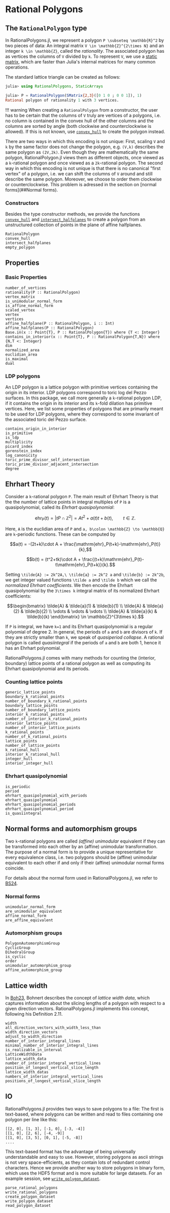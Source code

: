# Rational Polygons

## The `RationalPolygon` type

In RationalPolygons.jl, we represent a polygon ``P \subseteq \mathbb{R}^2`` by
two pieces of data: An integral matrix ``V \in \mathbb{Z}^{2\times N}`` and an
integer ``k \in \mathbb{Z}``, called the _rationality_. The associated polygon
has as vertices the columns of ``V`` divided by ``k``. To represent ``V``, we
use a [static matrix](https://juliaarrays.github.io/StaticArrays.jl/stable/),
which are faster than Julia's internal matrices for many common operations. 

The standard lattice triangle can be created as follows:

```julia
julia> using RationalPolygons, StaticArrays

julia> P = RationalPolygon(SMatrix{2,3}([0 1 0 ; 0 0 1]), 1)
Rational polygon of rationality 1 with 3 vertices.
```

!!! warning 
    When creating a `RationalPolygon` from a constructor, the user has
    to be certain that the columns of ``V`` truly are vertices of a polygons, i.e.
    no column is contained in the convex hull of the other columns and the columns
    are sorted by angle (both clockwise and counterclockwise is allowed). If this
    is not known, use [`convex_hull`](@ref) to create the polygon instead.

There are two ways in which this encoding is not unique: First, scaling ``V``
and ``k`` by the same factor does not change the polygon, e.g. ``(V,k)`` describes
the same polygon as ``(2V,2k)``. Even though they are
mathematically the same polygon, RationalPolygon.jl views them as different
objects, once viewed as a ``k``-rational polygon and once viewed as a
``2k``-rational polygon. The second way in which this encoding is not unique is
that there is no canonical "first vertex" of a polygon, i.e. we can shift the
columns of ``V`` around and still describe the same polygon. Moreover, we
choose to order them clockwise or counterclockwise. This problem is adressed in
the section on [normal forms](##Normal forms).

### Constructors

Besides the type constructor methods, we provide the functions
[`convex_hull`](@ref) and [`intersect_halfplanes`](@ref) to create a polygon
from an unstructured collection of points in the plane of affine halfplanes.

```@docs
RationalPolygon
convex_hull
intersect_halfplanes
empty_polygon
```

## Properties

### Basic Properties

```@docs
number_of_vertices
rationality(P :: RationalPolygon)
vertex_matrix
is_unimodular_normal_form
is_affine_normal_form
scaled_vertex
vertex
vertices
affine_halfplane(P :: RationalPolygon, i :: Int)
affine_halfplanes(P :: RationalPolygon)
Base.in(x :: Point{T}, P :: RationalPolygon{T}) where {T <: Integer}
contains_in_interior(x :: Point{T}, P :: RationalPolygon{T,N}) where {N,T <: Integer}
dim
normalized_area
euclidian_area
is_maximal
dual
```

### LDP polygons

An LDP polygon is a lattice polygon with primitive vertices containing the
origin in its interior. LDP polygons correspond to toric log del Pezzo
surfaces. In this package, we call more generally a `k`-rational polygon LDP,
if it contains the origin in its interior and its `k`-fold dilation has
primitive vertices. Here, we list some properties of polygons that are
primarily meant to be used for LDP polygons, where they correspond to some
invariant of the associated toric del Pezzo surface.

```@docs
contains_origin_in_interior
is_primitive
is_ldp
multiplicity
picard_index
gorenstein_index
log_canonicity
toric_prime_divisor_self_intersection
toric_prime_divisor_adjacent_intersection
degree
```

## Ehrhart Theory

Consider a ``k``-rational polygon ``P``. The main result of Ehrhart Theory is
that the the number of lattice points in integral multiples of ``P`` is a
quasipolynomial, called its _Ehrhart quasipolynomial_:

```math
\mathrm{ehr_P}(t) = |tP \cap \mathbb{Z}^2| = At^2 + a(t)t+b(t), \qquad t \in \mathbb{Z}.
```

Here, ``A`` is the euclidian area of ``P`` and ``a, b\colon \mathbb{Z} \to
\mathbb{Q}`` are ``k``-periodic functions. These can be computed by

```math
a(t) = -(2t+k)\cdot A + \frac{\mathrm{ehr}_P(t+k)-\mathrm{ehr}_P(t)}{k},
```
```math
b(t) = (t^2+tk)\cdot A + \frac{(t+k)\mathrm{ehr}_P(t)-t\mathrm{ehr}_P(t+k)}{k}.
```

Setting ``\tilde{A} := 2k^2A,\ \tilde{a} := 2k^2 a`` and ``\tilde{b} := 2k^2b``, we get
integer valued functions ``\tilde a`` and ``\tilde b`` which we call the
_normalized Ehrhart coefficients_. We then encode the Ehrhart quasipolynomial
by the ``3\times k`` integral matrix of its normalized Ehrhart coefficients:

```math
\begin{bmatrix}
\tilde{A} & \tilde{a}(1) & \tilde{b}(1) \\
\tilde{A} & \tilde{a}(2) & \tilde{b}(2) \\
\vdots & \vdots & \vdots \\
\tilde{A} & \tilde{a}(k) & \tilde{b}(k)
\end{bmatrix} \in \mathbb{Z}^{3\times k}.
```

If ``P`` is integral, we have ``k=1`` and its Ehrhart quasipolynomial is a
regular polyomial of degree 2. In general, the periods of ``a`` and ``b`` are
divisors of ``k``. If they are strictly smaller than ``k``, we speak of _quasiperiod collapse_. A rational polygon is called _quasiintegral_ if the
periods of ``a`` and ``b`` are both 1, hence it has an Ehrhart polynomial.

RationalPolygons.jl comes with many methods for counting the (interior,
boundary) lattice points of a rational polygon as well as computing its
Ehrhart quasipolynomial and its periods.

### Counting lattice points

```@docs
generic_lattice_points
boundary_k_rational_points
number_of_boundary_k_rational_points
boundary_lattice_points
number_of_boundary_lattice_points
interior_k_rational_points
number_of_interior_k_rational_points
interior_lattice_points
number_of_interior_lattice_points
k_rational_points
number_of_k_rational_points
lattice_points
number_of_lattice_points
k_rational_hull
interior_k_rational_hull
integer_hull
interior_integer_hull
```

### Ehrhart quasipolynomial

```@docs
is_periodic
period
ehrhart_quasipolynomial_with_periods
ehrhart_quasipolynomial
ehrhart_quasipolynomial_periods
ehrhart_quasipolynomial_period
is_quasiintegral
```


## Normal forms and automorphism groups

Two ``k``-rational polygons are called _(affine) unimodular_ equivalent if they
can be transformed into each other by an (affine) unimodular transformation.
The purpose of a normal form is to provide a unique representative for every
equivalence class, i.e. two polygons should be (affine) unimodular equivalent
to each other if and only if their (affine) unimodular normal forms coincide.

For details about the normal form used in RationalPolygons.jl, we refer to
[BS24](@cite).

### Normal forms

```@docs
unimodular_normal_form
are_unimodular_equivalent
affine_normal_form
are_affine_equivalent
```

### Automorphism groups

```@docs
PolygonAutomorphismGroup
CyclicGroup
DihedralGroup
is_cyclic
order
unimodular_automorphism_group
affine_automorphism_group
```

## Lattice width

In [Boh23](@cite), Bohnert describes the concept of _lattice width data_, which
captures information about the slicing lengths of a polygon with respect to a
given direction vectors. RationalPolygons.jl implements this concept, following his Definition 2.11.

```@docs
width
all_direction_vectors_with_width_less_than
width_direction_vectors
adjust_to_width_direction
number_of_interior_integral_lines
minimal_number_of_interior_integral_lines
is_realizable_in_interval
LatticeWidthData
lattice_width_data
number_of_interior_integral_vertical_lines
position_of_longest_vertical_slice_length
lattice_width_datas
numbers_of_interior_integral_vertical_lines
positions_of_longest_vertical_slice_length
```

## IO

RationalPolygons.jl provides two ways to save polygons to a file: The first is text-based, where polygons can be written and read to files containing one polygon per line like this:

```shell
[[2, 0], [1, 3], [-1, 0], [-3, -4]]
[[1, 0], [2, 6], [-4, -9]]
[[1, 0], [3, 5], [0, 1], [-5, -8]]
....
```

This text-based format has the advantage of being universally understandable
and easy to use. However, storing polygons as ascii strings is not very
space-efficients, as they contain lots of redundant control characters. Hence
we provide another way to store polygons in binary form, which uses the HDF5
format and is more suitable for large datasets. For an example session, see
[`write_polygon_dataset`](@ref).

```@docs
parse_rational_polygons
write_rational_polygons
create_polygon_dataset
write_polygon_dataset
read_polygon_dataset
```

